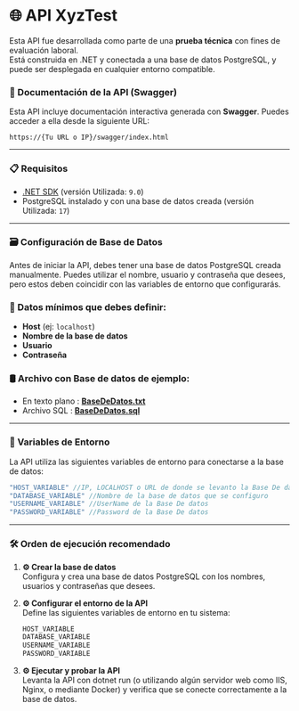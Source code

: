 # 🌐 API XyzTest

Esta API fue desarrollada como parte de una **prueba técnica** con fines de evaluación laboral.  
Está construida en .NET y conectada a una base de datos PostgreSQL, y puede ser desplegada en cualquier entorno compatible.

### 📘 Documentación de la API (Swagger)

Esta API incluye documentación interactiva generada con **Swagger**. Puedes acceder a ella desde la siguiente URL:
```
https://{Tu URL o IP}/swagger/index.html
```
---

### 📋 Requisitos

- [.NET SDK](https://dotnet.microsoft.com/download) (versión Utilizada: `9.0`)
- PostgreSQL instalado y con una base de datos creada (versión Utilizada: `17`)

---

### 🗃️ Configuración de Base de Datos

Antes de iniciar la API, debes tener una base de datos PostgreSQL creada manualmente. Puedes utilizar el nombre, usuario y contraseña que desees, pero estos deben coincidir con las variables de entorno que configurarás.

### 📌 Datos mínimos que debes definir:

- **Host** (ej: `localhost`)
- **Nombre de la base de datos**
- **Usuario**
- **Contraseña**

### 🛢️ Archivo con Base de datos de ejemplo:
- En texto plano : **[BaseDeDatos.txt](https://github.com/user-attachments/files/20789874/dbData.txt)**
- Archivo SQL : **[BaseDeDatos.sql](https://drive.google.com/file/d/1rPJCRo1LcPMDbBcrb_O28LbSaTTyjBFH/view?usp=sharing)**
---
### 🔐 Variables de Entorno

La API utiliza las siguientes variables de entorno para conectarse a la base de datos:

```csharp
"HOST_VARIABLE" //IP, LOCALHOST o URL de donde se levanto la Base De datos
"DATABASE_VARIABLE" //Nombre de la base de datos que se configuro
"USERNAME_VARIABLE" //UserName de la Base De datos
"PASSWORD_VARIABLE" //Password de la Base De datos
```
---
### 🛠️ Orden de ejecución recomendado

1. **⚙️ Crear la base de datos**  
   Configura y crea una base de datos PostgreSQL con los nombres, usuarios y contraseñas que desees.

2. **⚙️ Configurar el entorno de la API**  
   Define las siguientes variables de entorno en tu sistema:

   ```txt
   HOST_VARIABLE
   DATABASE_VARIABLE
   USERNAME_VARIABLE
   PASSWORD_VARIABLE
   
3. **⚙️ Ejecutar y probar la API**  
   Levanta la API con dotnet run (o utilizando algún servidor web como IIS, Nginx, o mediante Docker) y verifica que se conecte correctamente a la base de datos.
